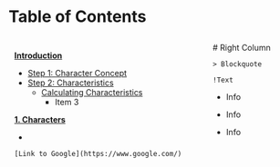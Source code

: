 # Table of Contents

<!DOCTYPE html>
<html lang="en">
<head>
  <meta charset="UTF-8">
  <meta name="viewport" content="width=device-width, initial-scale=1.0">
  <title>Two-Column Layout</title>
  <style>
    .container {
      display: flex;
    }
    .column {
      flex: 1;
      padding: 10px;
    }
  </style>
</head>
<body>

<div class="container">
  <div class="column">

[**Introduction**](README.md)

- [Step 1: Character Concept](0001_Characters.md?id=step-1-character-concept)
- [Step 2: Characteristics](0001_Characters.md?id=step-2-characteristics)
  - [Calculating Characteristics](0001_Characters.md?id=calculating-characteristics)
    - Item 3

[**1. Characters**](0001_Characters.md)

- 

    
    [Link to Google](https://www.google.com/)
  </div>
  <div class="column">
    # Right Column
    
    > Blockquote
    
    !Text

- Info
- Info
- Info

  </div>
</div>

</body>
</html>